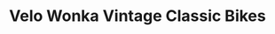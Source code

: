 ---
title: "Velo Wonka Vintage Classic Bikes"
url: /essen/velo-wonka-vintage-classic-bikes/
shop: Fahrrad
---
